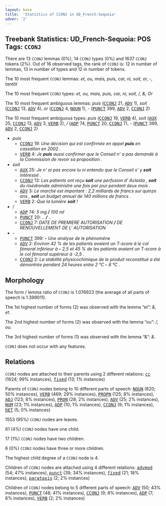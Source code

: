 ```yaml
---
layout: base
title:  'Statistics of CCONJ in UD_French-Sequoia'
udver: '2'
---
```


## Treebank Statistics: UD_French-Sequoia: POS Tags: `CCONJ`

There are 13 `CCONJ` lemmas (0%), 14 `CCONJ` types (0%) and 1637 `CCONJ` tokens (2%).
Out of 16 observed tags, the rank of `CCONJ` is: 12 in number of lemmas, 13 in number of types and 12 in number of tokens.

The 10 most frequent `CCONJ` lemmas: <em>et, ou, mais, puis, car, ni, soit, or, -, tantôt</em>

The 10 most frequent `CCONJ` types:  <em>et, ou, mais, puis, car, ni, soit, /, &, Or</em>

The 10 most frequent ambiguous lemmas: <em>puis</em> (<tt><a href="fr_sequoia-pos-CCONJ.html">CCONJ</a></tt> 21, <tt><a href="fr_sequoia-pos-ADV.html">ADV</a></tt> 1), <em>soit</em> (<tt><a href="fr_sequoia-pos-CCONJ.html">CCONJ</a></tt> 13, <tt><a href="fr_sequoia-pos-ADV.html">ADV</a></tt> 4), <em>or</em> (<tt><a href="fr_sequoia-pos-CCONJ.html">CCONJ</a></tt> 4, <tt><a href="fr_sequoia-pos-NOUN.html">NOUN</a></tt> 1), <em>-</em> (<tt><a href="fr_sequoia-pos-PUNCT.html">PUNCT</a></tt> 399, <tt><a href="fr_sequoia-pos-ADV.html">ADV</a></tt> 2, <tt><a href="fr_sequoia-pos-CCONJ.html">CCONJ</a></tt> 2)

The 10 most frequent ambiguous types:  <em>puis</em> (<tt><a href="fr_sequoia-pos-CCONJ.html">CCONJ</a></tt> 19, <tt><a href="fr_sequoia-pos-VERB.html">VERB</a></tt> 4), <em>soit</em> (<tt><a href="fr_sequoia-pos-AUX.html">AUX</a></tt> 25, <tt><a href="fr_sequoia-pos-CCONJ.html">CCONJ</a></tt> 13, <tt><a href="fr_sequoia-pos-ADV.html">ADV</a></tt> 3, <tt><a href="fr_sequoia-pos-VERB.html">VERB</a></tt> 2), <em>/</em> (<tt><a href="fr_sequoia-pos-ADP.html">ADP</a></tt> 74, <tt><a href="fr_sequoia-pos-PUNCT.html">PUNCT</a></tt> 20, <tt><a href="fr_sequoia-pos-CCONJ.html">CCONJ</a></tt> 7), <em>-</em> (<tt><a href="fr_sequoia-pos-PUNCT.html">PUNCT</a></tt> 399, <tt><a href="fr_sequoia-pos-ADV.html">ADV</a></tt> 2, <tt><a href="fr_sequoia-pos-CCONJ.html">CCONJ</a></tt> 2)


* <em>puis</em>
  * <tt><a href="fr_sequoia-pos-CCONJ.html">CCONJ</a></tt> 19: <em>Une décision qui est confirmée en appel <b>puis</b> en cassation en 2002 .</em>
  * <tt><a href="fr_sequoia-pos-VERB.html">VERB</a></tt> 4: <em>Je <b>puis</b> aussi confirmer que le Conseil n' a pas demandé à la Commission de revoir sa proposition .</em>
* <em>soit</em>
  * <tt><a href="fr_sequoia-pos-AUX.html">AUX</a></tt> 25: <em>Je n' ai pas encore lu ni entendu que le Conseil s' y <b>soit</b> intéressé .</em>
  * <tt><a href="fr_sequoia-pos-CCONJ.html">CCONJ</a></tt> 13: <em>Les patients ont reçu <b>soit</b> une perfusion d' Aclasta , <b>soit</b> du risédronate administré une fois par jour pendant deux mois .</em>
  * <tt><a href="fr_sequoia-pos-ADV.html">ADV</a></tt> 3: <em>Le marché est important : 2,2 milliards de francs sur quinze ans , <b>soit</b> un budget annuel de 140 millions de francs .</em>
  * <tt><a href="fr_sequoia-pos-VERB.html">VERB</a></tt> 2: <em>Que la lumière <b>soit</b> !</em>
* <em>/</em>
  * <tt><a href="fr_sequoia-pos-ADP.html">ADP</a></tt> 74: <em>5 mg <b>/</b> 100 ml</em>
  * <tt><a href="fr_sequoia-pos-PUNCT.html">PUNCT</a></tt> 20: <em>.. <b>/</b> ..</em>
  * <tt><a href="fr_sequoia-pos-CCONJ.html">CCONJ</a></tt> 7: <em>DATE DE PREMIERE AUTORISATION <b>/</b> DE RENOUVELLEMENT DE L' AUTORISATION</em>
* <em>-</em>
  * <tt><a href="fr_sequoia-pos-PUNCT.html">PUNCT</a></tt> 399: <em><b>-</b> Une analyse de le phénomène</em>
  * <tt><a href="fr_sequoia-pos-ADV.html">ADV</a></tt> 2: <em>Environ 42 % de les patients avaient un T-score à le col fémoral inférieur à <b>-</b> 2,5 et 45 % de les patients avaient un T-score à le col fémoral supérieur à -2,5 .</em>
  * <tt><a href="fr_sequoia-pos-CCONJ.html">CCONJ</a></tt> 2: <em>La stabilité physicochimique de le produit reconstitué a été démontrée pendant 24 heures entre 2 °C <b>-</b> 8 °C .</em>

## Morphology

The form / lemma ratio of `CCONJ` is 1.076923 (the average of all parts of speech is 1.399011).

The 1st highest number of forms (2) was observed with the lemma “et”: <em>&, et</em>.

The 2nd highest number of forms (2) was observed with the lemma “ou”: <em>/, ou</em>.

The 3rd highest number of forms (1) was observed with the lemma “&”: <em>&</em>.

`CCONJ` does not occur with any features.


## Relations

`CCONJ` nodes are attached to their parents using 2 different relations: <tt><a href="fr_sequoia-dep-cc.html">cc</a></tt> (1624; 99% instances), <tt><a href="fr_sequoia-dep-fixed.html">fixed</a></tt> (13; 1% instances)

Parents of `CCONJ` nodes belong to 10 different parts of speech: <tt><a href="fr_sequoia-pos-NOUN.html">NOUN</a></tt> (820; 50% instances), <tt><a href="fr_sequoia-pos-VERB.html">VERB</a></tt> (469; 29% instances), <tt><a href="fr_sequoia-pos-PROPN.html">PROPN</a></tt> (125; 8% instances), <tt><a href="fr_sequoia-pos-ADJ.html">ADJ</a></tt> (123; 8% instances), <tt><a href="fr_sequoia-pos-PRON.html">PRON</a></tt> (28; 2% instances), <tt><a href="fr_sequoia-pos-ADV.html">ADV</a></tt> (25; 2% instances), <tt><a href="fr_sequoia-pos-NUM.html">NUM</a></tt> (23; 1% instances), <tt><a href="fr_sequoia-pos-ADP.html">ADP</a></tt> (10; 1% instances), <tt><a href="fr_sequoia-pos-CCONJ.html">CCONJ</a></tt> (9; 1% instances), <tt><a href="fr_sequoia-pos-DET.html">DET</a></tt> (5; 0% instances)

1553 (95%) `CCONJ` nodes are leaves.

61 (4%) `CCONJ` nodes have one child.

17 (1%) `CCONJ` nodes have two children.

6 (0%) `CCONJ` nodes have three or more children.

The highest child degree of a `CCONJ` node is 4.

Children of `CCONJ` nodes are attached using 4 different relations: <tt><a href="fr_sequoia-dep-advmod.html">advmod</a></tt> (54; 47% instances), <tt><a href="fr_sequoia-dep-punct.html">punct</a></tt> (39; 34% instances), <tt><a href="fr_sequoia-dep-fixed.html">fixed</a></tt> (21; 18% instances), <tt><a href="fr_sequoia-dep-parataxis.html">parataxis</a></tt> (2; 2% instances)

Children of `CCONJ` nodes belong to 5 different parts of speech: <tt><a href="fr_sequoia-pos-ADV.html">ADV</a></tt> (50; 43% instances), <tt><a href="fr_sequoia-pos-PUNCT.html">PUNCT</a></tt> (48; 41% instances), <tt><a href="fr_sequoia-pos-CCONJ.html">CCONJ</a></tt> (9; 8% instances), <tt><a href="fr_sequoia-pos-ADP.html">ADP</a></tt> (7; 6% instances), <tt><a href="fr_sequoia-pos-VERB.html">VERB</a></tt> (2; 2% instances)

